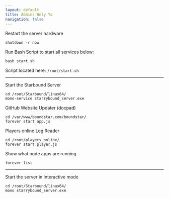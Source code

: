 ```yaml
---
layout: default
title: Admins Only Yo
navigation: false
---
```


Restart the server hardware

	shutdown -r now

Run Bash Script to start all services below:
	
	bash start.sh

Script located here: `/root/start.sh`

<hr /> 

Start the Starbound Server

	cd /root/Starbound/linux64/
	mono-service starrybound_server.exe

GitHub Website Updater (docpad)

	cd /var/www/boundstar.com/boundstar/
	forever start app.js

Players online Log Reader

	cd /root/players_online/
	forever start player.js


Show what node apps are running

	forever list
	
<hr />

Start the server in interactive mode

	cd /root/Starbound/linux64/
	mono starrybound_server.exe
